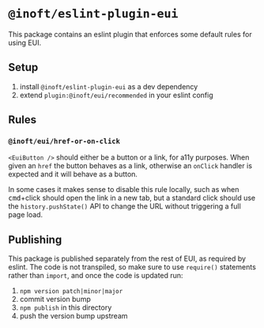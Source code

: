 # `@inoft/eslint-plugin-eui`

This package contains an eslint plugin that enforces some default rules for using EUI.

## Setup

1. install `@inoft/eslint-plugin-eui` as a dev dependency
2. extend `plugin:@inoft/eui/recommended` in your eslint config

## Rules

### `@inoft/eui/href-or-on-click`

`<EuiButton />` should either be a button or a link, for a11y purposes. When given an `href` the button behaves as a link, otherwise an `onClick` handler is expected and it will behave as a button.

In some cases it makes sense to disable this rule locally, such as when <kbd>cmd</kbd>+click should open the link in a new tab, but a standard click should use the `history.pushState()` API to change the URL without triggering a full page load.

## Publishing

This package is published separately from the rest of EUI, as required by eslint. The code is not transpiled, so make sure to use `require()` statements rather than `import`, and once the code is updated run:

1. `npm version patch|minor|major`
2. commit version bump
3. `npm publish` in this directory 
4. push the version bump upstream
